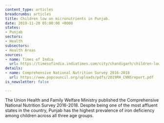 ```yaml
---
content_type: articles
breadcrumbs: articles
title: Children low on micronutrients in Punjab.
date: 2019-11-20 05:00:00 +0000
states:
- Punjab
sectors:
- Health
subsectors:
- Health Areas
sources:
- name: Times of India
  url: https://timesofindia.indiatimes.com/city/chandigarh/children-low-on-micronutrients-in-punjab/articleshow/72079222.cms
details:
- name: Comprehensive National Nutrition Survey 2016-2018
  url: https://www.popcouncil.org/uploads/pdfs/2019RH_CNNSreport.pdf
is_newsletter: false

---
```

The Union Health and Family Welfare Ministry published the Comprehensive National Nutrition Survey 2016-2018. Despite being one of the most affluent states in the country, Punjab has the highest prevalence of iron deficiency among children across all three age groups.
